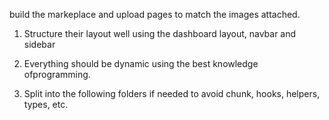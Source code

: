 build the markeplace and upload pages to match the images attached.

1. Structure their layout well using the dashboard layout, navbar and sidebar

2. Everything should be dynamic using the best knowledge ofprogramming.

3. Split into the following folders if needed to avoid chunk, hooks, helpers, types, etc.
